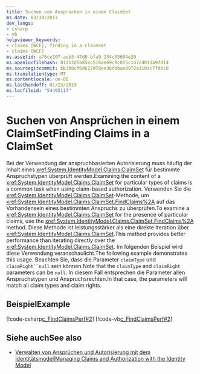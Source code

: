 ```yaml
---
title: Suchen von Ansprüchen in einem ClaimSet
ms.date: 03/30/2017
dev_langs:
- csharp
- vb
helpviewer_keywords:
- claims [WCF], finding in a claimset
- claims [WCF]
ms.assetid: a76ce107-aeb3-47d0-bfa9-134c53664e20
ms.openlocfilehash: 81212d5b85ec516ae69c9c015c147cd011a9fd14
ms.sourcegitcommit: 6b308cf6d627d78ee36dbbae8972a310ac7fd6c8
ms.translationtype: MT
ms.contentlocale: de-DE
ms.lasthandoff: 01/23/2019
ms.locfileid: "54495117"
---
```

# <a name="finding-claims-in-a-claimset"></a><span data-ttu-id="a44c7-102">Suchen von Ansprüchen in einem ClaimSet</span><span class="sxs-lookup"><span data-stu-id="a44c7-102">Finding Claims in a ClaimSet</span></span>
<span data-ttu-id="a44c7-103">Bei der Verwendung der anspruchbasierten Autorisierung muss häufig der Inhalt eines <xref:System.IdentityModel.Claims.ClaimSet> für bestimmte Anspruchstypen überprüft werden.</span><span class="sxs-lookup"><span data-stu-id="a44c7-103">Examining the content of a <xref:System.IdentityModel.Claims.ClaimSet> for particular types of claims is a common task when using claim-based authorization.</span></span> <span data-ttu-id="a44c7-104">Verwenden Sie die <xref:System.IdentityModel.Claims.ClaimSet>-Methode, um <xref:System.IdentityModel.Claims.ClaimSet.FindClaims%2A> auf das Vorhandensein eines bestimmten Anspruchs zu überprüfen.</span><span class="sxs-lookup"><span data-stu-id="a44c7-104">To examine a <xref:System.IdentityModel.Claims.ClaimSet> for the presence of particular claims, use the <xref:System.IdentityModel.Claims.ClaimSet.FindClaims%2A> method.</span></span> <span data-ttu-id="a44c7-105">Diese Methode ist leistungsstärker als eine direkte Iteration über <xref:System.IdentityModel.Claims.ClaimSet>.</span><span class="sxs-lookup"><span data-stu-id="a44c7-105">This method provides better performance than iterating directly over the <xref:System.IdentityModel.Claims.ClaimSet>.</span></span> <span data-ttu-id="a44c7-106">Im folgenden Beispiel wird diese Verwendung veranschaulicht.</span><span class="sxs-lookup"><span data-stu-id="a44c7-106">The following example demonstrates this usage.</span></span> <span data-ttu-id="a44c7-107">Beachten Sie, dass die Parameter `claimType` und `claimRight``null` sein können.</span><span class="sxs-lookup"><span data-stu-id="a44c7-107">Note that the `claimType` and `claimRight` parameters can be `null`.</span></span> <span data-ttu-id="a44c7-108">In diesem Fall entsprechen die Parameter allen Anspruchstypen und Anspruchsrechten.</span><span class="sxs-lookup"><span data-stu-id="a44c7-108">In that case, the parameters will match all claim types and claim rights.</span></span>  
  
## <a name="example"></a><span data-ttu-id="a44c7-109">Beispiel</span><span class="sxs-lookup"><span data-stu-id="a44c7-109">Example</span></span>  
 [!code-csharp[c_FindClaimsPerf#2](../../../../samples/snippets/csharp/VS_Snippets_CFX/c_findclaimsperf/cs/c_findclaimsperf.cs#2)]
 [!code-vb[c_FindClaimsPerf#2](../../../../samples/snippets/visualbasic/VS_Snippets_CFX/c_findclaimsperf/vb/c_findclaimsperf.vb#2)]  
  
## <a name="see-also"></a><span data-ttu-id="a44c7-110">Siehe auch</span><span class="sxs-lookup"><span data-stu-id="a44c7-110">See also</span></span>
- [<span data-ttu-id="a44c7-111">Verwalten von Ansprüchen und Autorisierung mit dem Identitätsmodell</span><span class="sxs-lookup"><span data-stu-id="a44c7-111">Managing Claims and Authorization with the Identity Model</span></span>](../../../../docs/framework/wcf/feature-details/managing-claims-and-authorization-with-the-identity-model.md)
